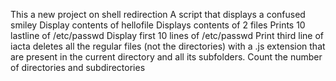 This a new project on shell redirection
 A script that displays a confused smiley
Display contents of hellofile
Displays contents of 2 files
Prints 10 lastline of /etc/passwd
Display first 10 lines of /etc/passwd
Print third line of iacta
deletes all the regular files (not the directories) with a .js extension that are present in the current directory and all its subfolders.
Count the number of directories and subdirectories
